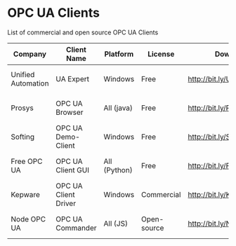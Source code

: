 # OPC UA Clients
List of commercial and open source OPC UA Clients

| Company            | Client Name          | Platform     | License     |  Download link                  | Last version        |
|--------------------|----------------------|--------------|-------------|---------------------------------|---------------------|
| Unified Automation | UA Expert            | Windows      | Free        | http://bit.ly/UaExpert          | 1.7.0  (2023-07-13) |
| Prosys             | OPC UA Browser       | All (java)   | Free        | http://bit.ly/ProsysOpcUaClient | 4.4.0  (2022-11-28) |
| Softing            | OPC UA Demo-Client   | Windows      | Free        | http://bit.ly/SoftingOpcUa      | 2.30.0 (2022-01-13) |
| Free OPC UA        | OPC UA Client GUI    | All (Python) | Free        | http://bit.ly/FreeOpcUA         | 0.8.4  (2022-01-31) |
| Kepware            | OPC UA Client Driver | Windows      | Commercial  | http://bit.ly/KepwareOpcUa      | ???                 |
| Node OPC UA        | OPC UA Commander     | All (JS)     | Open-source | http://bit.ly/NodeOpcUaClient   | 0.31.0 (2023-07-20) |

